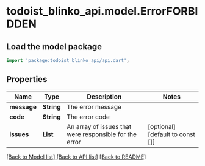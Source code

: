 # todoist_blinko_api.model.ErrorFORBIDDEN

## Load the model package
```dart
import 'package:todoist_blinko_api/api.dart';
```

## Properties
Name | Type | Description | Notes
------------ | ------------- | ------------- | -------------
**message** | **String** | The error message | 
**code** | **String** | The error code | 
**issues** | [**List<ErrorBADREQUESTIssuesInner>**](ErrorBADREQUESTIssuesInner.md) | An array of issues that were responsible for the error | [optional] [default to const []]

[[Back to Model list]](../README.md#documentation-for-models) [[Back to API list]](../README.md#documentation-for-api-endpoints) [[Back to README]](../README.md)


